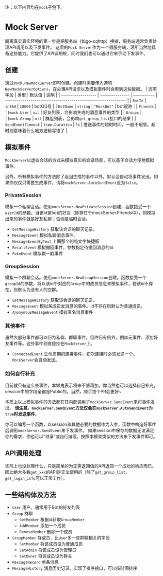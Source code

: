 注：以下内容均在`mock`子包下。

# Mock Server
脱离真实真实环境的第一步是把服务端（如go-cqhttp）换掉，服务端通常负责处理API调用以及下发事件。
这里的`Mock Server`作为一个假服务端，理所当然地具备这些能力。它提供了API调用桩，同时我们也可以通过它来手动下发事件。

## 创建
通过`mock.NewMockServer`即可创建。创建时需要传入选项`NewMockServerOptions`，在处理API请求以及模拟事件时会用到这些数据。
| 选项字段           | 类型            | 默认值      | 说明                                                           |
| ------------------ | --------------- | ----------- | -------------------------------------------------------------- |
| `BotId`            | `int64`         | `10000`     | botQQ号                                                        |
| `BotName`          | `string`        | `"MockBot"` | bot昵称                                                        |
| `Friends`          | `[]mock.User`   | `nil`       | 好友列表，会影响生成的消息事件的类型                           |
| `Groups`           | `[]mock.Group`  | `nil`       | 群组列表，会影响`get_group_list`接口的结果                     |
| `SendEventTimeout` | `time.Duration` | 1s          | 推送事件的超时时间，一般不用管。超时则意味着什么地方逻辑写错了 |


## 模拟事件
`MockServer`以虚拟会话的方式来模拟真实的会话场景，可以基于会话方便地模拟事件。

另外，所有模拟事件的方法除了返回生成的事件以外，默认会自动将事件发出。如果你仅仅只需要生成事件，请将`mockServer.AutoSendEvent`设为`false`。

### PrivateSession
模拟一个私聊会话。使用`mockServer.NewPrivateSession`创建，函数接受一个`userId`的参数。当该id是bot的好友（即存在于mockServer.Friends中），则模拟出来的事件就是好友私聊；否则是临时会话。

- `GetMessageHistory` 获取该会话的聊天记录。
- `MessageEvent` 模拟私聊消息事件。
- `MessageEventByText` 上面那个的纯文字快捷版
- `RecallEvent` 模拟撤回事件，参数指定待撤回消息的Id
- `PokeEvent` 模拟戳一戳事件

### GroupSession
模拟一个群聊会话。使用`mockServer.NewGroupSession`创建，函数接受一个`groupId`的参数，将以该id所对应的`Group`中的成员信息来模拟事件，若该id不存在，则默认为没有人的空群。

- `GetMessageHistory` 获取该会话的聊天记录。
- `MessageEvent` 模拟某成员发消息的事件。id不存在则默认为普通成员。
- `AnonymousMessageEvent` 模拟匿名消息事件

### 其他事件
虽然大部分事件都可以归为私聊、群聊事件，但终归有例外，例如元事件、添加好友事件等。这些事件则直接挂在`MockServer`上。

- `ConnectedEvent` 生命周期的连接事件，初次连接时必须发送一个。`MockServer`会自动发送。

### 如何自行补充
目前就只有这么些事件，本懒鬼表示将来不够再加。你当然也可以选择自己补充，session中的字段全都是Public的。当然，顺手提个PR会更好~

本质上以上模拟事件的方法都在其内部调用了`mockServer.SendEvent`来将事件发出。
**请注意，`mockServer.SendEvent`方法仅会在`mockServer.AutoSendEvent`为`true`时发送事件**。

你可以编写一个函数，以session和其他必要的数据作为入参，函数中构造好事件后调用`mockServer.SendEvent`来下发事件。
如果session中保存的数据无法满足你的需求，你也可以“继承”或自行编写，按照本框架类似的方法来下发事件即可。

## API调用处理
实际上也没处理什么，只是简单的为无需返回值的API返回一个成功的响应而已。因此绝大多数`get_xxx`的API是无法使用的（除了`get_group_list`、`get_login_info`可以正常工作）。


## 一些结构体及方法
- `User` 用户。通常用于Bot的好友列表
- `Group` 群聊
  - `GetMember` 根据id获取`GroupMember`
  - `AddMember` 添加一个成员
  - `RemoveMember` 删除一个成员
- `GroupMember` 群成员，比`User`多一些群聊相关的字段
  - `SetMember` 将该成员设为普通成员
  - `SetAdmin` 将该成员设为管理员
  - `SetOwner` 将该成员设为群主
- `MessageRecord` 单条消息
- `MessageHistory` 消息历史记录。实现了排序接口，可以按时间排序
